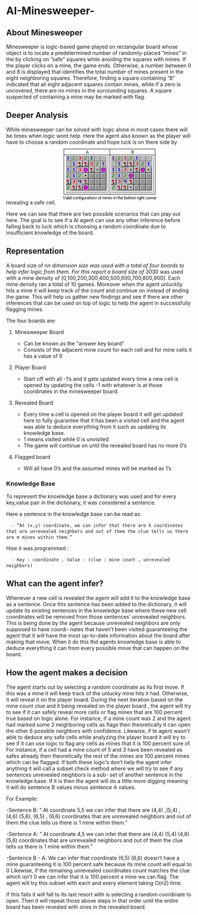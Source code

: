 # AI-Minesweeper-


## About Minesweeper
Minesweeper is logic-based game played on rectangular board whose object is to locate a predetermined number of randomly-placed ”mines” in the by clicking on ”safe” squares while avoiding the squares with mines. If the player clicks on a mine, the game ends. Otherwise, a number between 0 and 8 is displayed that identifies the total number of mines present in the eight neighboring squares. Therefore, finding a square containing ”8” indicated that all eight adjacent squares contain mines, while if a zero is uncovered, there are no mines in the surrounding squares. A square suspected of containing a mine may be marked with flag.


## Deeper Analysis

While minesweeper can be solved with logic alone in most cases there will be times when logic wont help. Here the agent also known as the player will have to choose a random coordinate and hope luck is on there side by revealing a safe cell.
![alt text](example.png)

Here we can see that there are two possible scenarios that can play out here.
The goal is to see if a AI agent can use any other inference before falling back to luck which is choosing a random coordinate due to insufficient knowledge of the board.


## Representation
A board size of n*n dimension size was used with a total of four boards to help infer logic from them. For this report a board size of 30*30 was used with a mine density of [0,100,200,300,400,500,600,700,800,900]. Each mine density ran a total of 10 games. Moreover when the agent unluckily hits a mine it will keep track of the count and continue on instead of ending the game. This will help us gather new findings and see if there are other inferences that can be used on top of logic to help the agent in successfully flagging mines.

The four boards are:
1. Minesweeper Board
      -  Can be known as the “answer key board”
      -  Consists of the adjacent mine count for each cell and for mine cells
it has a value of 9
2. Player Board
      -   Start off with all -1’s and it gets updated every time a new cell is opened by updating the cells -1 with whatever is at those coordinates in the minesweeper board.
    
    
3. Revealed Board
      - Every time a cell is opened on the player board it will get updated here to fully guarantee that it has been a visited cell and the agent was able to deduce everything from it such as updating its knowledge base.
      - 1 means visited while 0 is unvisited
      - The game will continue on until the revealed board has no more 0’s

4. Flagged board
      - Will all have 0’s and the assumed mines will be marked as 1’s
 
### Knowledge Base  
To represent the knowledge base a dictionary was used and for every key,value pair in the dictionary, it was considered a sentence.

Here a sentence in the knowledge base can be read as: 

      - “At (x,y) coordinate, we can infer that there are k coordinates that are unrevealed neighbors and out of them the clue tells us there are m mines within them.”

How it was programmed :

      - Key : coordinate , Value : (clue : mine count , unrevealed neighbors)

## What can the agent infer?
Whenever a new cell is revealed the agent will add it to the knowledge base as a sentence. Once this sentence has been added to the dictionary, it will update its existing sentences in the knowledge base where these new cell coordinates will be removed from those sentences’ unrevealed neighbors. This is being done by the agent because unrevealed neighbors are only supposed to have coordi- nates that haven’t been visited guaranteeing the agent that it will have the most up-to-date information about the board after making that move. When it do this thd agents knowledge base is able to deduce everything it can from every possible move that can happen on the board.


## How the agent makes a decision
The agent starts out by selecting a random coordinate as its first move. If this was a mine it will keep track of the unlucky mine hits it had. Otherwise, it will reveal it on the player board. During the next iteration based on the mine count clue and it being revealed on the player board , the agent will try to see if it can safely reveal more cells or flag mines that are 100 percent true based on logic alone. For instance, if a mine count was 2 and the agent had marked some 2 neighboring cells as flags then theoretically it can open the other 6 possible neighbors with confidence. Likewise, if te agent wasn’t able to deduce any safe cells while analyzing the player board it will try to see if it can use logic to flag any cells as mines that it is 100 percent sure of. For instance, if a cell had a mine count of 5 and 3 have been revealed as safes already then theoretically the rest of the mines are 100 percent mines which can be flagged. If both these logic’s don’t help the agent infer anything it will call a subset check method where we will try to see if any sentences unrevealed neighbors is a sub- set of another sentence in the knowledge base. If it is then the agent will do a little more digging meaning it will do sentence B values minus sentence A values.



For Example:

-Sentence B: “ At coordinate 5,5 we can infer that there are (4,4) ,(5,4) ,(4,6) (5,6), (6,5) , (6,6) coordinates that are unrevealed neighbors and out of them the clue tells us there is 1 mine within them.”

-Sentence A: “ At coordinate 4,5 we can infer that there are (4,4) (5,4) (4,6) (5,6) coordinates that are unrevealed neighbors and out of them the clue tells us there is 1 mine within them.”

-Sentence B - A: We can infer that coordinate (6,5) (6,6) doesn’t have a mine guaranteeing it is 100 percent safe because its mine count will equal to 0
Likewise, if the remaining unrevealed coordinates count matches the clue which isn’t 0 we can infer that it is 100 percent a mine we can flag. The agent will try this subset with each and every element taking O(n2) time.


If this fails it will fall to its last resort with is selecting a random coordinate to open. Then it will repeat those above steps in that order until the entire board has been revealed with ones in the revealed board.

